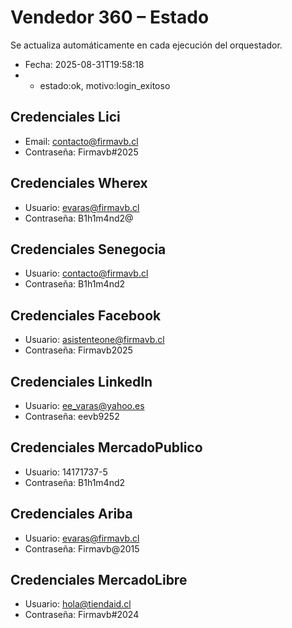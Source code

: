# Vendedor 360 – Estado
Se actualiza automáticamente en cada ejecución del orquestador.

- Fecha: 2025-08-31T19:58:18
- - estado:ok, motivo:login_exitoso

## Credenciales Lici
- Email: contacto@firmavb.cl
- Contraseña: Firmavb#2025

## Credenciales Wherex
- Usuario: evaras@firmavb.cl
- Contraseña: B1h1m4nd2@

## Credenciales Senegocia
- Usuario: contacto@firmavb.cl
- Contraseña: B1h1m4nd2

## Credenciales Facebook
- Usuario: asistenteone@firmavb.cl
- Contraseña: Firmavb2025

## Credenciales LinkedIn
- Usuario: ee_varas@yahoo.es
- Contraseña: eevb9252

## Credenciales MercadoPublico
- Usuario: 14171737-5
- Contraseña: B1h1m4nd2

## Credenciales Ariba
- Usuario: evaras@firmavb.cl
- Contraseña: Firmavb@2015

## Credenciales MercadoLibre
- Usuario: hola@tiendaid.cl
- Contraseña: Firmavb#2024
